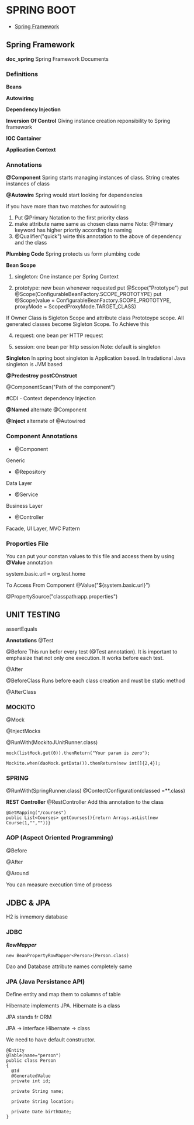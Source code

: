 # SPRING BOOT

- [Spring Framework](#springFramework)

## Spring Framework

**doc_spring**
Spring Framework Documents

### Definitions

**Beans**

**Autowiring**

**Dependency Injection**

**Inversion Of Control**
Giving instance creation reponsibility to Spring framework

**IOC Container**

**Application Context**

### Annotations

**@Component**
Spring starts managing instances of class. String creates instances of class

**@Autowire**
Spring would start looking for dependencies

if you have more than two matches for autowiring
1. Put @Primary Notation to the first priority class
2. make attribute name same as chosen class name
Note: @Primary keyword has higher priortiy according to naming
3. @Qualifier("quick") wirte this annotation to the above of dependency and the class

**Plumbing Code**
Spring protects us form plumbing code

**Bean Scope**
1. singleton: One instance per Spring Context

2. prototype: new bean whenever requested
put @Scope("Prototype")
put @Scope(ConfigurableBeanFactory.SCOPE_PROTOTYPE)
put @Scope(value = ConfigurableBeanFactory.SCOPE_PROTOTYPE, proxyMode = ScopedProxyMode.TARGET_CLASS)

If Owner Class is Sigleton Scope and attribute class Prototoype scope. All generated classes become Sigleton Scope. To Achieve this

4. request: one bean per HTTP request

5. session: one bean per http session
Note: default is singleton

**Singleton**
In spring boot singleton is Application based. In tradational Java singleton is JVM based

**@Predestroy**
**postCOnstruct**

@ComponentScan("Path of the component")

#CDI - Context dependency Injection

**@Named** 
alternate @Component

**@Inject**
alternate of @Autowired

### Component Annotations
- @Component

Generic

- @Repository

Data Layer

- @Service

Business Layer

- @Controller

Facade, UI Layer, MVC Pattern

### Proporties File

You can put your constan values to this file and access them by using **@Value** annotation

system.basic.url = org.test.home

To Access From Component
@Value("${system.basic.url}")

@PropertySource("classpath:app.properties")

## UNIT TESTING

assertEquals

**Annotations**
@Test

@Before
This run befor every test (@Test annotation). It is important to emphasize that not only one execution. It works before each test.

@After

@BeforeClass
Runs before each class creation and must be static method

@AfterClass

### MOCKITO
@Mock

@InjectMocks

@RunWith(MockitoJUnitRunner.class)

```
mock(listMock.get(0)).thenReturn("Your param is zero");
```


```
Mockito.when(daoMock.getData()).thenReturn(new int[]{2,4});
```

### SPRING
@RunWith(SpringRunner.class)
@ContectConfiguration(classed =**.class)

**REST Controller**
@RestController
Add this annotation to the class
```
@GetMapping("/courses")
public List<Courses> getCourses(){return Arrays.asList(new Course(1,"",""))}
```

### AOP (Aspect Oriented Programming)
@Before

@After


@Around

You can measure execution time of process

## JDBC & JPA

H2 is inmemory database

### JDBC

***RowMapper***

```
new BeanPropertyRowMapper<Person>(Person.class)
```
Dao and Database attribute names completely same
  
### JPA (Java Persistance API)

Define entity and map them to columns of table 

Hibernate implements JPA. Hibernate is a class

JPA stands fr ORM

JPA -> interface
Hibernate -> class


We need to have default constructor.
```
@Entity
@Table(name="person")
public class Person
{ 
  @Id
  @GeneratedValue
  private int id;
  
  private String name;
  
  private String location;
  
  private Date birthDate;
}

```







